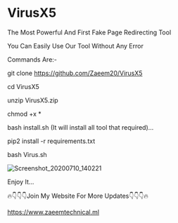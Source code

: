 # VirusX5
The Most Powerful And First Fake Page Redirecting Tool

You Can Easily Use Our Tool Without Any Error

Commands Are:-

git clone https://github.com/Zaeem20/VirusX5

cd VirusX5

unzip VirusX5.zip

chmod +x *

bash install.sh (It will install all tool that required)...

pip2 install -r requirements.txt

bash Virus.sh

![Screenshot_20200710_140221](https://user-images.githubusercontent.com/60778335/87853952-e4587300-c92b-11ea-86c8-3ad2be33d782.JPG)

Enjoy It...

🔥👇👇👇Join My Website For More Updates👇👇👇🔥

https://www.zaeemtechnical.ml
